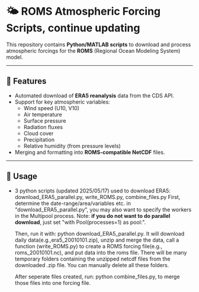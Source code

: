 # 🌤 ROMS Atmospheric Forcing Scripts, continue updating

This repository contains **Python/MATLAB scripts** to download and process atmospheric forcings for the **ROMS** (Regional Ocean Modeling System) model.

---

## 📂 Features

- Automated download of **ERA5 reanalysis** data from the CDS API.
- Support for key atmospheric variables:
  - Wind speed (U10, V10)
  - Air temperature
  - Surface pressure
  - Radiation fluxes
  - Cloud cover
  - Precipitation
  - Relative humidity (from pressure levels)
- Merging and formatting into **ROMS-compatible NetCDF** files.

---

## 📜 Usage
- 3 python scripts (updated 2025/05/17) used to download ERA5: download_ERA5_parallel.py, write_ROMS.py, combine_files.py
  First, determine the date-range/area/variables etc. in "download_ERA5_parallel.py", you may also want to specify the workers in the
  Multipool process. Note: **if you do not want to do parallel download**, just set "with Pool(processes=1) as pool:".

  Then, run it with: python download_ERA5_parallel.py. It will download daily data(e.g.,era5_20010101.zip), unzip and merge the data,
  call a function (write_ROMS.py) to create a ROMS forcing file(e.g., roms_20010101.nc), and put data into the roms file. There will
  be many temporary folders containing the unzipped netcdf files from the downloaded .zip file. You can manually delete all these 
  folders.
  
  After seperate files created, run: python combine_files.py, to merge those files into one forcing file.
  
